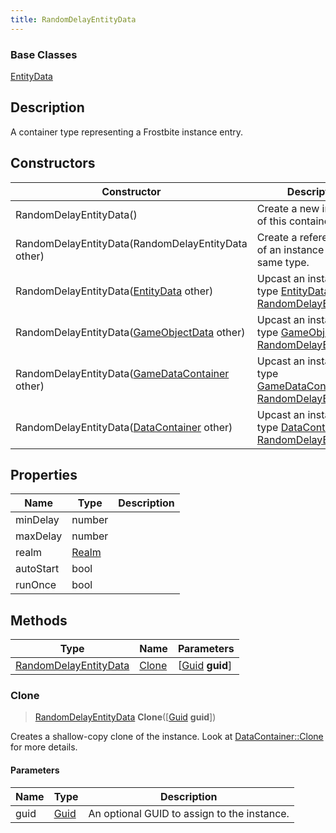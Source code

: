 ```yaml
---
title: RandomDelayEntityData
---
```

### Base Classes

[EntityData](EntityData)

## Description

A container type representing a Frostbite instance entry.

## Constructors

| Constructor                                                                      | Description                                                                                                                       |
| -------------------------------------------------------------------------------- | --------------------------------------------------------------------------------------------------------------------------------- |
| RandomDelayEntityData()                                                          | Create a new instance of this container type.                                                                                     |
| RandomDelayEntityData(RandomDelayEntityData other)                               | Create a reference copy of an instance of the same type.                                                                          |
| RandomDelayEntityData([EntityData](EntityData) other)                            | Upcast an instance of type [EntityData](EntityData) to [RandomDelayEntityData](RandomDelayEntityData).                            |
| RandomDelayEntityData([GameObjectData](GameObjectData) other)                    | Upcast an instance of type [GameObjectData](GameObjectData) to [RandomDelayEntityData](RandomDelayEntityData).                    |
| RandomDelayEntityData([GameDataContainer](GameDataContainer) other)              | Upcast an instance of type [GameDataContainer](GameDataContainer) to [RandomDelayEntityData](RandomDelayEntityData).              |
| RandomDelayEntityData([DataContainer](/vext/ref/shared/class/datacontainer) other) | Upcast an instance of type [DataContainer](/vext/ref/shared/class/datacontainer) to [RandomDelayEntityData](RandomDelayEntityData). |

## Properties

| Name      | Type           | Description |
| --------- | -------------- | ----------- |
| minDelay  | number         |             |
| maxDelay  | number         |             |
| realm     | [Realm](Realm) |             |
| autoStart | bool           |             |
| runOnce   | bool           |             |

## Methods

| Type                                           | Name            | Parameters                                     |
| ---------------------------------------------- | --------------- | ---------------------------------------------- |
| [RandomDelayEntityData](RandomDelayEntityData) | [Clone](#clone) | \[[Guid](/vext/ref/shared/class/guid) **guid**\] |

### Clone

> [RandomDelayEntityData](RandomDelayEntityData) **Clone**(\[[Guid](/vext/ref/shared/class/guid) **guid**\])

Creates a shallow-copy clone of the instance. Look at [DataContainer::Clone](/vext/ref/shared/class/datacontainer#clone) for more details.

#### Parameters

| Name | Type         | Description                                 |
| ---- | ------------ | ------------------------------------------- |
| guid | [Guid](Guid) | An optional GUID to assign to the instance. |
